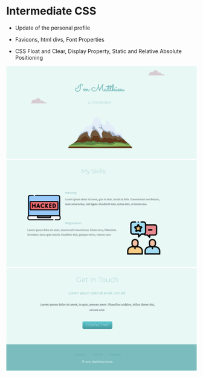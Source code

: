 # Intermediate CSS

- Update of the personal profile

- Favicons, html divs, Font Properties

- CSS Float and Clear, Display Property, Static and Relative Absolute Positioning


![alt text](https://github.com/macosta-42/100_days_of_code/blob/main/3_Intermediate%2B/Web_Foundation/day44_Intermediate_CSS/Screenshot%202021-01-31%20at%2022.33.54.png?raw=true)
![alt text](https://github.com/macosta-42/100_days_of_code/blob/main/3_Intermediate%2B/Web_Foundation/day44_Intermediate_CSS/Screenshot%202021-01-31%20at%2022.34.25.png?raw=true)
![alt text](https://github.com/macosta-42/100_days_of_code/blob/main/3_Intermediate%2B/Web_Foundation/day44_Intermediate_CSS/Screenshot%202021-01-31%20at%2022.34.39.png?raw=true)
